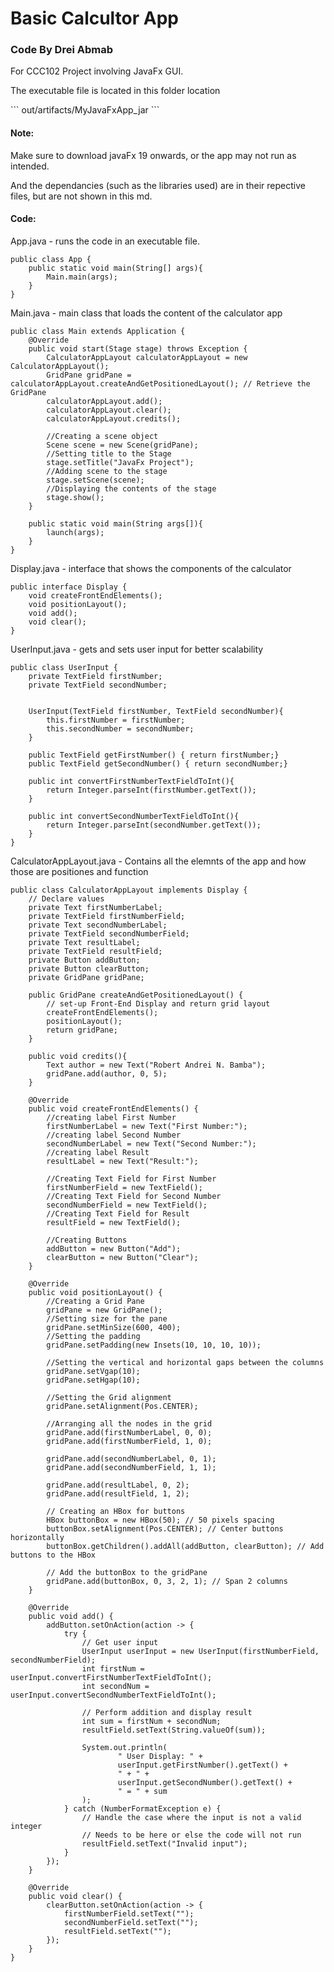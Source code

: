 # Basic Calcultor App
### Code By Drei Abmab

<p>For CCC102 Project involving JavaFx GUI.  </p>
<p>The executable file is located in this folder location</p>  
``` out/artifacts/MyJavaFxApp_jar ``` 


#### Note:

<p>Make sure to download javaFx 19 onwards, or the app may not run as intended. </p>
<p>And the dependancies (such as the libraries used) are in their repective files, but are not shown in this md. </p>


#### Code:

App.java - runs the code in an executable file. 
``` 
public class App {
    public static void main(String[] args){
        Main.main(args);
    }
}

```

Main.java - main class that loads the content of the calculator app 
``` 
public class Main extends Application {
    @Override
    public void start(Stage stage) throws Exception {
        CalculatorAppLayout calculatorAppLayout = new CalculatorAppLayout();
        GridPane gridPane = calculatorAppLayout.createAndGetPositionedLayout(); // Retrieve the GridPane
        calculatorAppLayout.add();
        calculatorAppLayout.clear();
        calculatorAppLayout.credits();

        //Creating a scene object
        Scene scene = new Scene(gridPane);
        //Setting title to the Stage
        stage.setTitle("JavaFx Project");
        //Adding scene to the stage
        stage.setScene(scene);
        //Displaying the contents of the stage
        stage.show();
    }

    public static void main(String args[]){
        launch(args);
    }
}
``` 

Display.java - interface that shows the components of the calculator
```
public interface Display {
    void createFrontEndElements();
    void positionLayout();
    void add();
    void clear();
}
```

UserInput.java - gets and sets user input for better scalability 
```
public class UserInput {
    private TextField firstNumber;
    private TextField secondNumber;


    UserInput(TextField firstNumber, TextField secondNumber){
        this.firstNumber = firstNumber;
        this.secondNumber = secondNumber;
    }

    public TextField getFirstNumber() { return firstNumber;}
    public TextField getSecondNumber() { return secondNumber;}

    public int convertFirstNumberTextFieldToInt(){
        return Integer.parseInt(firstNumber.getText());
    }

    public int convertSecondNumberTextFieldToInt(){
        return Integer.parseInt(secondNumber.getText());
    }
}
```

CalculatorAppLayout.java - Contains all the elemnts of the app and how those are positiones and function
```
public class CalculatorAppLayout implements Display {
    // Declare values
    private Text firstNumberLabel;
    private TextField firstNumberField;
    private Text secondNumberLabel;
    private TextField secondNumberField;
    private Text resultLabel;
    private TextField resultField;
    private Button addButton;
    private Button clearButton;
    private GridPane gridPane;

    public GridPane createAndGetPositionedLayout() {
        // set-up Front-End Display and return grid layout
        createFrontEndElements();
        positionLayout();
        return gridPane;
    }

    public void credits(){
        Text author = new Text("Robert Andrei N. Bamba");
        gridPane.add(author, 0, 5);
    }

    @Override
    public void createFrontEndElements() {
        //creating label First Number
        firstNumberLabel = new Text("First Number:");
        //creating label Second Number
        secondNumberLabel = new Text("Second Number:");
        //creating label Result
        resultLabel = new Text("Result:");

        //Creating Text Field for First Number
        firstNumberField = new TextField();
        //Creating Text Field for Second Number
        secondNumberField = new TextField();
        //Creating Text Field for Result
        resultField = new TextField();

        //Creating Buttons
        addButton = new Button("Add");
        clearButton = new Button("Clear");
    }

    @Override
    public void positionLayout() {
        //Creating a Grid Pane
        gridPane = new GridPane();
        //Setting size for the pane
        gridPane.setMinSize(600, 400);
        //Setting the padding
        gridPane.setPadding(new Insets(10, 10, 10, 10));

        //Setting the vertical and horizontal gaps between the columns
        gridPane.setVgap(10);
        gridPane.setHgap(10);

        //Setting the Grid alignment
        gridPane.setAlignment(Pos.CENTER);

        //Arranging all the nodes in the grid
        gridPane.add(firstNumberLabel, 0, 0);
        gridPane.add(firstNumberField, 1, 0);

        gridPane.add(secondNumberLabel, 0, 1);
        gridPane.add(secondNumberField, 1, 1);

        gridPane.add(resultLabel, 0, 2);
        gridPane.add(resultField, 1, 2);

        // Creating an HBox for buttons
        HBox buttonBox = new HBox(50); // 50 pixels spacing
        buttonBox.setAlignment(Pos.CENTER); // Center buttons horizontally
        buttonBox.getChildren().addAll(addButton, clearButton); // Add buttons to the HBox

        // Add the buttonBox to the gridPane
        gridPane.add(buttonBox, 0, 3, 2, 1); // Span 2 columns
    }

    @Override
    public void add() {
        addButton.setOnAction(action -> {
            try {
                // Get user input
                UserInput userInput = new UserInput(firstNumberField, secondNumberField);
                int firstNum = userInput.convertFirstNumberTextFieldToInt();
                int secondNum = userInput.convertSecondNumberTextFieldToInt();

                // Perform addition and display result
                int sum = firstNum + secondNum;
                resultField.setText(String.valueOf(sum));

                System.out.println(
                        " User Display: " +
                        userInput.getFirstNumber().getText() +
                        " + " +
                        userInput.getSecondNumber().getText() +
                        " = " + sum
                );
            } catch (NumberFormatException e) {
                // Handle the case where the input is not a valid integer
                // Needs to be here or else the code will not run
                resultField.setText("Invalid input");
            }
        });
    }

    @Override
    public void clear() {
        clearButton.setOnAction(action -> {
            firstNumberField.setText("");
            secondNumberField.setText("");
            resultField.setText("");
        });
    }
}
```
